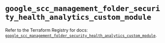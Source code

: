 # `google_scc_management_folder_security_health_analytics_custom_module`

Refer to the Terraform Registry for docs: [`google_scc_management_folder_security_health_analytics_custom_module`](https://registry.terraform.io/providers/hashicorp/google-beta/6.7.0/docs/resources/google_scc_management_folder_security_health_analytics_custom_module).
